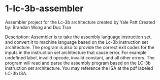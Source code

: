 1-lc-3b-assembler
=================
Assembler project for the Lc-3b architecture created by Yale Patt
Created by: Brandon Wong and Duc Tran

Description: Assembler is to take the assembly language instruction set, and convert it
to machine language based on the Lc-3b instruction set architecture. The program is also
to provide the correct exit codes for the inputs in the instruction set architecture that cause error.
For example undefined label, invalid opcode, invalid constant, and all other errors.
The program will read and parse the assembly program based on the LC-3b instruction set architecture.
You may reference the ISA at the pdf labeled LC-3b ISA.